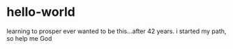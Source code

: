 # hello-world
learning to prosper
ever wanted to be this...after 42 years. i started my path, so help me God
